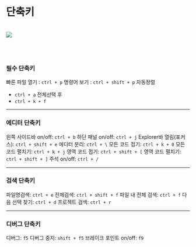 <!-- prettier-ignore-start -->
# 단축키

<br>

<div class="container-fluid mt-4">
  <div class="row">
    <div class="col text-left">
        <img src="/guide-dev/img/ui/vscode-1.jpg" class="img-thumbnail" style="" />
    </div>
  </div>
</div>

<br><br>

### 필수 단축키

빠른 파일 열기 : `ctrl + p`
명령어 보기 : `ctrl + shift + p`
자동정렬
- `ctrl + a` 전체선택 후
- `ctrl + k + f`

---

### 에디터 단축키

왼쪽 사이드바 on/off: `ctrl + b`
하단 패널 on/off: `ctrl + j`
Explorer바 열림(포커스): `ctrl + shift + e`
에디터 분리: `ctrl + \`
모든 코드 접기: `ctrl + k + 0`
모든 코드 펼치기: `ctrl + k + j`
영역 코드 접기: `ctrl + shift + [`
영역 코드 펼치기: `ctrl + shift + ]`
주석 on/off: `ctrl + /`

---

### 검색 단축키

파일명검색: `ctrl + e`
전체검색: `ctrl + shift + f`
파일 내 전체 검색: `ctrl + f`
다음 선택 찾기: `ctrl + d`
프로젝트 검색: `ctrl + r`

---

### 디버그 단축키

디버그: `f5`
디버그 중지: `shift + f5`
브레이크 포인트 on/off: `f9`

<br><br>




<!-- prettier-ignore-end -->
